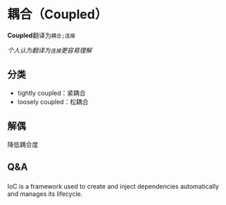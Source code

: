 # 耦合（Coupled）

**Coupled**翻译为`耦合;连接`

*个人认为翻译为`连接`更容易理解*

## 分类

- tightly coupled：紧耦合
- loosely coupled：松耦合

## 解偶

降低耦合度

## Q&A

### 

IoC is a framework used to create and inject dependencies automatically and manages its lifecycle.